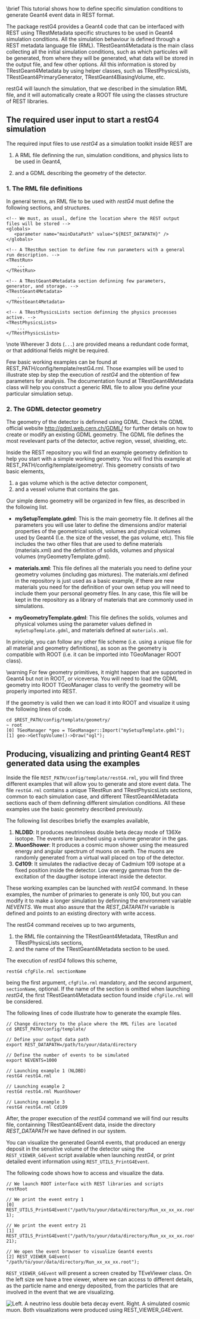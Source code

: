 \brief This tutorial shows how to define specific simulation conditions to generate Geant4 event data in REST format.

The package restG4 provides a Geant4 code that can be interfaced with REST using TRestMetadata specific structures to be used in Geant4 simulation conditions. All the simulation behaviour is defined through a REST metadata language file (RML). TRestGeant4Metadata is the main class collecting all the initial simulation conditions, such as which particules will be generated, from where they will be generated, what data will be stored in the output file, and few other options. All this information is stored by TRestGeant4Metadata by using helper classes, such as TRestPhysicsLists, TRestGeant4PrimaryGenerator, TRestGeant4BiasingVolume, etc.

restG4 will launch the simulation, that we described in the simulation RML file, and it will automatically create a ROOT file using the classes structure of REST libraries.

## The required user input to start a restG4 simulation

The required input files to use *restG4* as a simulation toolkit inside REST are

1. A RML file definning the run, simulation conditions, and physics lists to be used in Geant4,

2. and a GDML describing the geometry of the detector.

### 1. The RML file definitions

In general terms, an RML file to be used with *restG4* must define the following sections, and structures.

~~~{.xml}
<!-- We must, as usual, define the location where the REST output files will be stored -->
<globals>
   <parameter name="mainDataPath" value="${REST_DATAPATH}" />
</globals>

<!-- A TRestRun section to define few run parameters with a general run description. -->
<TRestRun>
    ...
</TRestRun>

<!-- A TRestGeant4Metadata section definning few parameters, generator, and storage. -->
<TRestGeant4Metadata>
    ...
</TRestGeant4Metadata>

<!-- A TRestPhysicsLists section definning the physics processes active. -->
<TRestPhysicsLists>
    ...
</TRestPhysicsLists>
~~~


\note Wherever 3 dots (`...`) are provided means a redundant code format, or that additional fields might be required. 

Few basic working examples can be found at REST_PATH/config/template/restG4.rml. Those examples will be used to illustrate step by step the execution of *restG4* and the obtention of few parameters for analysis. The documentation found at TRestGeant4Metadata class will help you construct a generic RML file to allow you define your particular simulation setup.

### 2. The GDML detector geometry

The geometry of the detector is definned using GDML. Check the GDML official website http://gdml.web.cern.ch/GDML/ for further details on how to create or modify an existing GDML geometry. The GDML file defines the most revelevant parts of the detector, active region, vessel, shielding, etc.

Inside the REST repository you will find an example geometry definition to help you start with a simple working geometry. You will find this example at REST_PATH/config/template/geometry/. This geometry consists of two basic elements,

1. a gas volume which is the active detector component,
2. and a vessel volume that contains the gas. 

Our simple demo geometry will be organized in few files, as described in the following list.

- **mySetupTemplate.gdml**: This is the main geometry file. It defines all the parameters you will use later to define the dimensions and/or material properties of the geometrical solids, volumes and physical volumes used by Geant4 (I.e. the size of the vessel, the gas volume, etc). This file includes the two other files that are used to define materials (materials.xml) and the definition of solids, volumes and physical volumes (myGeometryTemplate.gdml).

- **materials.xml**: This file defines all the materials you need to define your geometry volumes (including gas mixtures). The materials.xml defined in the repository is just used as a basic example, if there are new materials you need for the definition of your own setup you will need to include them your personal geometry files. In any case, this file will be kept in the repository as a library of materials that are commonly used in simulations.

- **myGeometryTemplate.gdml**: This file defines the solids, volumes and physical volumes using the parameter values defined in `mySetupTemplate.gdml`, and materials defined at `materials.xml`.

In principle, you can follow any other file scheme (i.e. using a unique file for all material and geometry definitions), as soon as the geometry is compatible with ROOT (i.e. it can be imported into TGeoManager ROOT class). 

\warning For few geometry primitives, it might happen that are supported in Geant4 but not in ROOT, or viceversa. You will need to load the GDML geometry into ROOT TGeoManager class to verify the geometry will be properly imported into REST.

If the geometry is valid then we can load it into ROOT and visualize it using the following lines of code.

~~~
cd $REST_PATH/config/template/geometry/
~ root
[0] TGeoManager *geo = TGeoManager::Import("mySetupTemplate.gdml");
[1] geo->GetTopVolume()->Draw("ogl");
~~~

## Producing, visualizing and printing Geant4 REST generated data using the examples

Inside the file `REST_PATH/config/template/restG4.rml`, you will find three different examples that will allow you to generate and store event data. The file `restG4.rml` contains a unique TRestRun and TRestPhysicsLists sections, common to each simulation case, and different TRestGeant4Metadata sections each of them definning different simulation conditions. All these examples use the basic geometry described previously.

The following list describes briefly the examples available,

1. **NLDBD**: It produces neutrinoless double beta decay mode of 136Xe isotope. The events are launched using a volume generator in the gas.
2. **MuonShower**: It produces a cosmic muon shower using the measured energy and angular spectrum of muons on earth. The muons are randomly generated from a virtual wall placed on top of the detector.
3. **Cd109**: It simulates the radiactive decay of Cadmium 109 isotope at a fixed position inside the detector. Low energy gammas from the de-excitation of the daugther isotope interact inside the detector.

These working examples can be launched with *restG4* command. In these examples, the number of primaries to generate is only 100, but you can modify it to make a longer simulation by definning the environment variable *NEVENTS*. We must also assure that the *REST_DATAPATH* variable is defined and points to an existing directory with write access.

The restG4 command receives up to two arguments,

1. the RML file containning the TRestGeant4Metadata, TRestRun and TRestPhysicsLists sections,
2. and the name of the TRestGeant4Metadata section to be used.

The execution of *restG4* follows this scheme,

~~~
restG4 cfgFile.rml sectionName
~~~

being the first argument, `cfgFile.rml` mandatory, and the second argument, `sectionName`, optional. If the name of the section is omitted when launching *restG4*, the first TRestGeant4Metadata section found inside `cfgFile.rml` will be considered.

The following lines of code illustrate how to generate the example files.

~~~
// Change directory to the place where the RML files are located
cd $REST_PATH/config/template/

// Define your output data path
export REST_DATAPATH=/path/to/your/data/directory

// Define the number of events to be simulated
export NEVENTS=1000

// Launching example 1 (NLDBD)
restG4 restG4.rml 

// Launching example 2
restG4 restG4.rml MuonShower

// Launching example 3
restG4 restG4.rml Cd109
~~~

After, the proper execution of the *restG4* command we will find our results file, containning TRestGeant4Event data, inside the directory *REST_DATAPATH* we have defined in our system.

You can visualize the generated Geant4 events, that produced an energy deposit in the sensitive volume of the detector using the `REST_VIEWER_G4Event` script available when launching *restG4*, or print detailed event information using `REST_UTILS_PrintG4Event`.

The following code shows how to access and visualize the data.

~~~
// We launch ROOT interface with REST libraries and scripts
restRoot

// We print the event entry 1
[0] REST_UTILS_PrintG4Event("/path/to/your/data/directory/Run_xx_xx_xx.root", 1);

// We print the event entry 21
[1] REST_UTILS_PrintG4Event("/path/to/your/data/directory/Run_xx_xx_xx.root", 21);

// We open the event browser to visualize Geant4 events
[2] REST_VIEWER_G4Event( "/path/to/your/data/directory/Run_xx_xx_xx.root");
~~~


`REST_VIEWER_G4Event` will present a screen created by TEveViewer class. On the left size we have a tree viewer, where we can access to different details, as the particle name and energy deposited, from the particles that are involved in the event that we are visualizing.

![Left. A neutrino less double beta decay event. Right. A simulated cosmic muon. Both visualizations were produced using REST_VIEWER_G4Event.](Geant4Events.png) 


